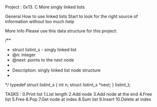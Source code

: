Project : 0x13. C
More singly linked lists

General
How to use linked lists
Start to look for the right source of information without too much help

More Info
Please use this data structure for this project:

/**
 * struct listint_s - singly linked list
 * @n: integer
 * @next: points to the next node
 *
 * Description: singly linked list node structure
 *
 */
typedef struct listint_s
{
    int n;
    struct listint_s *next;
} listint_t;


TASKS :
0.Print list
1.List length
2.Add node
3.Add node at the end
4.Free list
5.Free
6.Pop
7.Get node at index
8.Sum list
9.Insert
10.Delete at index


